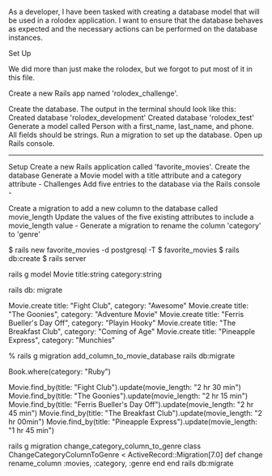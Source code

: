As a developer, I have been tasked with creating a database model that will be used in a rolodex application. I want to ensure that the database behaves as expected and the necessary actions can be performed on the database instances.



Set Up

We did more than just make the rolodex, but we forgot to put most of it in this file.

Create a new Rails app named 'rolodex_challenge'.


Create the database. The output in the terminal should look like this:
Created database 'rolodex_development'
Created database 'rolodex_test'
Generate a model called Person with a first_name, last_name, and phone. All fields should be strings.
Run a migration to set up the database.
Open up Rails console.


---------
Setup
Create a new Rails application called 'favorite_movies'.
Create the database
Generate a Movie model with a title attribute and a category attribute -
Challenges 
Add five entries to the database via the Rails console -

Create a migration to add a new column to the database called movie_length
Update the values of the five existing attributes to include a movie_length value -
Generate a migration to rename the column 'category' to 'genre'


$ rails new favorite_movies -d postgresql -T
$ favorite_movies 
$ rails db:create
$ rails server


rails g model Movie title:string category:string

rails db: migrate

Movie.create title: "Fight Club", category: "Awesome"
Movie.create title: "The Goonies", category: "Adventure Movie"
Movie.create title: "Ferris Bueller's Day Off", category: "Playin Hooky"
Movie.create title: "The Breakfast Club", category: "Coming of Age"
Movie.create title: "Pineapple Express", category: "Munchies"

 % rails g migration add_column_to_movie_database
rails db:migrate

Book.where(category: "Ruby")

Movie.find_by(title: "Fight Club").update(movie_length: "2 hr 30 min")
Movie.find_by(title: "The Goonies").update(movie_length: "2 hr 15 min")
Movie.find_by(title: "Ferris Bueller's Day Off").update(movie_length: "2 hr 45 min")
Movie.find_by(title: "The Breakfast Club").update(movie_length: "2 hr 00min")
Movie.find_by(title: "Pineapple Express").update(movie_length: "1 hr 45 min")


rails g migration change_category_column_to_genre
class ChangeCategoryColumnToGenre < ActiveRecord::Migration[7.0]
  def change
    rename_column :movies, :category, :genre
  end
end
rails db:migrate